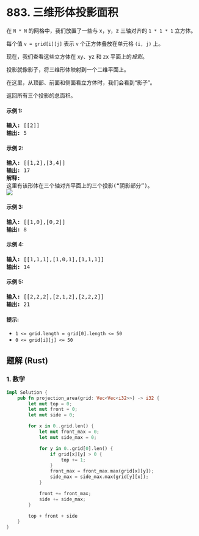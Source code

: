 # 883. 三维形体投影面积
在 ```N * N``` 的网格中，我们放置了一些与 x，y，z 三轴对齐的 ```1 * 1 * 1``` 立方体。

每个值 ```v = grid[i][j]``` 表示 ```v``` 个正方体叠放在单元格 ```(i, j)``` 上。

现在，我们查看这些立方体在 xy、yz 和 zx 平面上的*投影*。

投影就像影子，将三维形体映射到一个二维平面上。

在这里，从顶部、前面和侧面看立方体时，我们会看到“影子”。

返回所有三个投影的总面积。

#### 示例 1:
<pre>
<strong>输入:</strong> [[2]]
<strong>输出:</strong> 5
</pre>

#### 示例 2:
<pre>
<strong>输入:</strong> [[1,2],[3,4]]
<strong>输出:</strong> 17
<strong>解释:</strong>
这里有该形体在三个轴对齐平面上的三个投影(“阴影部分”)。
<img src="https://s3-lc-upload.s3.amazonaws.com/uploads/2018/08/02/shadow.png">
</pre>

#### 示例 3:
<pre>
<strong>输入:</strong> [[1,0],[0,2]]
<strong>输出:</strong> 8
</pre>

#### 示例 4:
<pre>
<strong>输入:</strong> [[1,1,1],[1,0,1],[1,1,1]]
<strong>输出:</strong> 14
</pre>

#### 示例 5:
<pre>
<strong>输入:</strong> [[2,2,2],[2,1,2],[2,2,2]]
<strong>输出:</strong> 21
</pre>

#### 提示:
* ```1 <= grid.length = grid[0].length <= 50```
* ```0 <= grid[i][j] <= 50```

## 题解 (Rust)

### 1. 数学
```Rust
impl Solution {
    pub fn projection_area(grid: Vec<Vec<i32>>) -> i32 {
        let mut top = 0;
        let mut front = 0;
        let mut side = 0;

        for x in 0..grid.len() {
            let mut front_max = 0;
            let mut side_max = 0;

            for y in 0..grid[0].len() {
                if grid[x][y] > 0 {
                    top += 1;
                }
                front_max = front_max.max(grid[x][y]);
                side_max = side_max.max(grid[y][x]);
            }

            front += front_max;
            side += side_max;
        }

        top + front + side
    }
}
```
